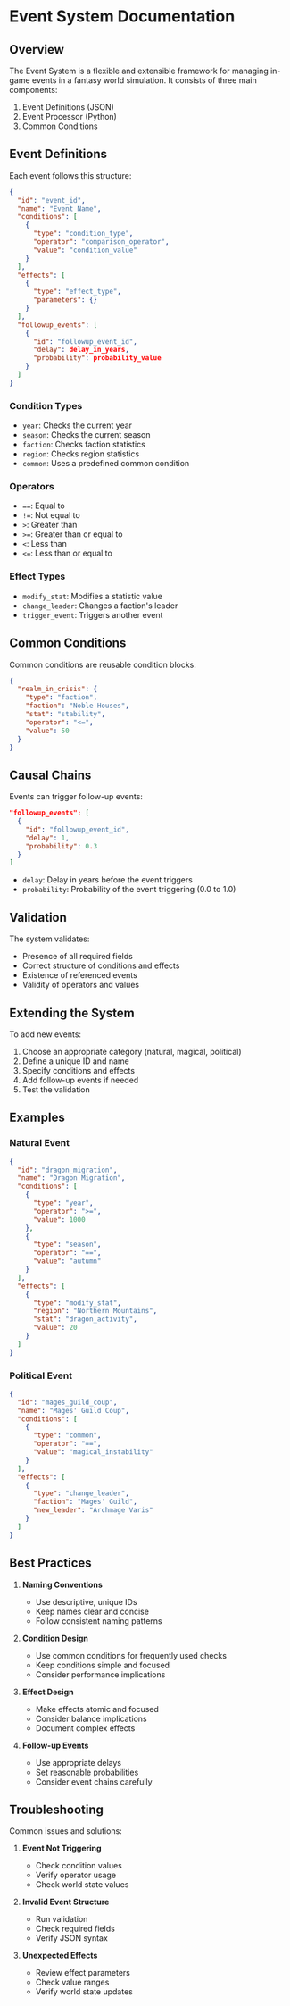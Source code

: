 # Event System Documentation

## Overview

The Event System is a flexible and extensible framework for managing in-game events in a fantasy world simulation. It consists of three main components:
1. Event Definitions (JSON)
2. Event Processor (Python)
3. Common Conditions

## Event Definitions

Each event follows this structure:

```json
{
  "id": "event_id",
  "name": "Event Name",
  "conditions": [
    {
      "type": "condition_type",
      "operator": "comparison_operator",
      "value": "condition_value"
    }
  ],
  "effects": [
    {
      "type": "effect_type",
      "parameters": {}
    }
  ],
  "followup_events": [
    {
      "id": "followup_event_id",
      "delay": delay_in_years,
      "probability": probability_value
    }
  ]
}
```

### Condition Types

- `year`: Checks the current year
- `season`: Checks the current season
- `faction`: Checks faction statistics
- `region`: Checks region statistics
- `common`: Uses a predefined common condition

### Operators

- `==`: Equal to
- `!=`: Not equal to
- `>`: Greater than
- `>=`: Greater than or equal to
- `<`: Less than
- `<=`: Less than or equal to

### Effect Types

- `modify_stat`: Modifies a statistic value
- `change_leader`: Changes a faction's leader
- `trigger_event`: Triggers another event

## Common Conditions

Common conditions are reusable condition blocks:

```json
{
  "realm_in_crisis": {
    "type": "faction",
    "faction": "Noble Houses",
    "stat": "stability",
    "operator": "<=",
    "value": 50
  }
}
```

## Causal Chains

Events can trigger follow-up events:

```json
"followup_events": [
  {
    "id": "followup_event_id",
    "delay": 1,
    "probability": 0.3
  }
]
```

- `delay`: Delay in years before the event triggers
- `probability`: Probability of the event triggering (0.0 to 1.0)

## Validation

The system validates:
- Presence of all required fields
- Correct structure of conditions and effects
- Existence of referenced events
- Validity of operators and values

## Extending the System

To add new events:
1. Choose an appropriate category (natural, magical, political)
2. Define a unique ID and name
3. Specify conditions and effects
4. Add follow-up events if needed
5. Test the validation

## Examples

### Natural Event
```json
{
  "id": "dragon_migration",
  "name": "Dragon Migration",
  "conditions": [
    {
      "type": "year",
      "operator": ">=",
      "value": 1000
    },
    {
      "type": "season",
      "operator": "==",
      "value": "autumn"
    }
  ],
  "effects": [
    {
      "type": "modify_stat",
      "region": "Northern Mountains",
      "stat": "dragon_activity",
      "value": 20
    }
  ]
}
```

### Political Event
```json
{
  "id": "mages_guild_coup",
  "name": "Mages' Guild Coup",
  "conditions": [
    {
      "type": "common",
      "operator": "==",
      "value": "magical_instability"
    }
  ],
  "effects": [
    {
      "type": "change_leader",
      "faction": "Mages' Guild",
      "new_leader": "Archmage Varis"
    }
  ]
}
```

## Best Practices

1. **Naming Conventions**
   - Use descriptive, unique IDs
   - Keep names clear and concise
   - Follow consistent naming patterns

2. **Condition Design**
   - Use common conditions for frequently used checks
   - Keep conditions simple and focused
   - Consider performance implications

3. **Effect Design**
   - Make effects atomic and focused
   - Consider balance implications
   - Document complex effects

4. **Follow-up Events**
   - Use appropriate delays
   - Set reasonable probabilities
   - Consider event chains carefully

## Troubleshooting

Common issues and solutions:

1. **Event Not Triggering**
   - Check condition values
   - Verify operator usage
   - Check world state values

2. **Invalid Event Structure**
   - Run validation
   - Check required fields
   - Verify JSON syntax

3. **Unexpected Effects**
   - Review effect parameters
   - Check value ranges
   - Verify world state updates 